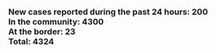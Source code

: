 ### New cases reported during the past 24 hours: 200<br/>In the community: 4300<br/>At the border: 23<br/>Total: 4324